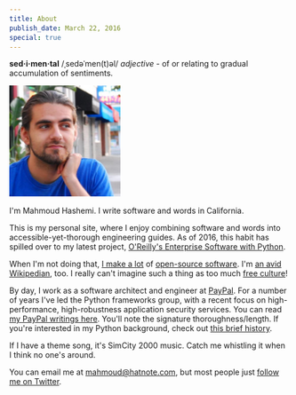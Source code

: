 ```yaml
---
title: About
publish_date: March 22, 2016
special: true
---
```


**sed·i·men·tal** /ˌsedəˈmen(t)əl/ *adjective* - of or relating to gradual accumulation of sentiments.

<img title="Yours truly" src="/uploads/me_1.jpg" width=200>

I'm Mahmoud Hashemi. I write software and words in California.

This is my personal site, where I enjoy combining software and words
into accessible-yet-thorough engineering guides. As of 2016, this
habit has spilled over to my latest project, [O'Reilly's Enterprise
Software with Python][esp].

When I'm not doing that, [I make a lot][gh] of
[open-source software][osp]. I'm [an avid Wikipedian][hn], too. I
really can't imagine such a thing as too much [free culture][fc]!

By day, I work as a software architect and engineer at
[PayPal][pp]. For a number of years I've led the Python frameworks
group, with a recent focus on high-performance, high-robustness
application security services. You can read
[my PayPal writings here][pp_blog]. You'll note the signature
thoroughness/length. If you're interested in my Python background,
check out [this brief history](/python_community_intro.html "Python
Community Intro").

If I have a theme song, it's SimCity 2000 music. Catch me whistling it
when I think no one's around.

You can email me at mahmoud@hatnote.com, but most people just
[follow me on Twitter][tw].

[esp]: http://shop.oreilly.com/product/0636920047346.do
[gh]: https://github.com/mahmoud
[osp]: http://sedimental.org/open_source_projects.html
[hn]: http://sedimental.org/hatnote_projects.html
[fc]: https://en.wikipedia.org/wiki/Free_culture_movement
[pp]: https://paypal.com
[pp_blog]: https://www.paypal-engineering.com/tag/python
[tw]: https://twitter.com/mhashemi

<!--

Belaboring the finer points of software since 2014.

-->
